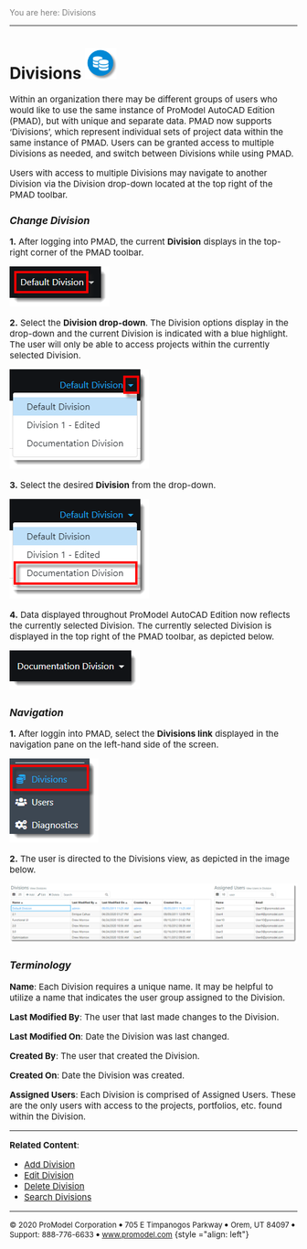 ﻿
<span style="color:grey">
<span style="font-size:14px">
You are here: Divisions
</span></span></span>

----
# **Divisions** ![Divisions Icon](DivisionsIcon1.png "Divisions Icon")
<span style="font-size:15px">

Within an organization there may be different groups of users who would like to use the same instance of ProModel AutoCAD Edition (PMAD), 
but with unique and separate data. PMAD now supports ‘Divisions’, which represent individual sets of project data 
within the same instance of PMAD. Users can be granted access to multiple Divisions as needed, and switch between 
Divisions while using PMAD.  

Users with access to multiple Divisions may navigate to another Division via the Division drop-down located at 
the top right of the PMAD toolbar.

### _**Change Division**_

**1.** After logging into PMAD, the current **Division** displays in the top-right corner of the PMAD toolbar. 


![Current Division](CurrentDivision.png "Current Division")

**2.** Select the **Division drop-down**. The Division options display in the drop-down and the current Division is indicated with a blue highlight. The user will only be able to access projects within the currently selected Division. 

![Select Drop-down](DivisionDropDown.png "Available Divisions")

**3.** Select the desired **Division** from the drop-down.

![Select Division](SelectDivision.png "Select Division")

**4.** Data displayed throughout ProModel AutoCAD Edition now reflects the currently selected Division. 
The currently selected Division is displayed in the top right of the PMAD toolbar, as depicted below.

![Updated Division](UpdatedDivision.png "Division Selection Updated")

### _**Navigation**_


**1.** After loggin into PMAD, select the **Divisions link** displayed in the navigation pane on the left-hand side of the screen.

![Divisions Link](DivisionsLink.png "Navigation Pane")

**2.** The user is directed to the Divisions view, as depicted in the image below.

![Divisions Page](DivisionsView.png "Divisions View")


### _**Terminology**_

**Name**: Each Division requires a unique name. It may be helpful to utilize a name that indicates the user group assigned to the Division.   

**Last Modified By**: The user that last made changes to the Division.

**Last Modified On**: Date the Division was last changed.

**Created By**: The user that created the Division.

**Created On**: Date the Division was created.

**Assigned Users**: Each Division is comprised of Assigned Users. These are the only users with access to the projects, portfolios, etc. found within the Division.

</span>

---
<span style="font-size:15px">

**Related Content**:
* [Add Division](C:/_git/ProModelAutodeskEdition/PorfolioSimulator.Help/wwwroot/Help/Docs/Divisions1/AddDivision/AddDivision.md)
* [Edit Division](C:/_git/ProModelAutodeskEdition/PorfolioSimulator.Help/wwwroot/Help/Docs/Divisions1/EditDivision/EditDivision.md)
* [Delete Division](C:/_git/ProModelAutodeskEdition/PorfolioSimulator.Help/wwwroot/Help/Docs/Divisions1/DeleteDivision/DeleteDivision.md)
* [Search Divisions](C:/_git/ProModelAutodeskEdition/PorfolioSimulator.Help/wwwroot/Help/Docs/Divisions1/SearchDivisions/SearchDivisions.md)
</span>

---
<span style="font-size:13px"> &copy; 2020 ProModel Corporation ![dot](dot1.png) 705 E Timpanogos Parkway ![dot](dot1.png) Orem, UT 84097 ![dot](dot1.png) Support: 888-776-6633 ![dot](dot1.png) www.promodel.com</span> {style ="align: left"}

